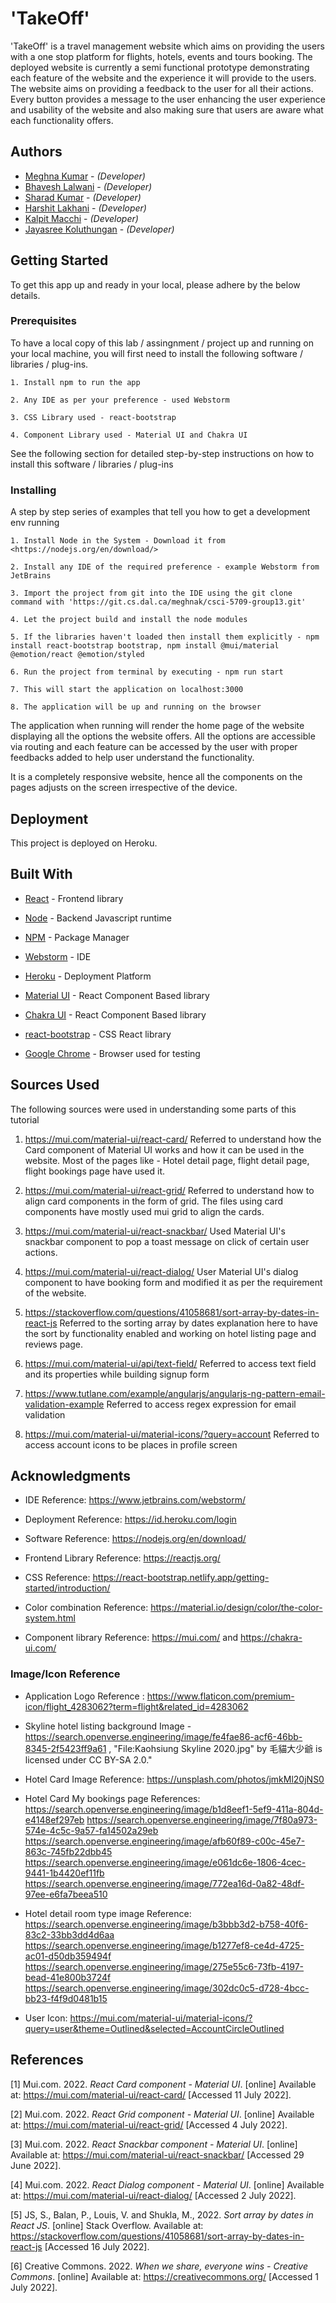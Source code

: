 <!--- The following README.md sample file was adapted from https://gist.github.com/PurpleBooth/109311bb0361f32d87a2#file-readme-template-md by Gabriella Mosquera for academic use --->

# 'TakeOff'

'TakeOff' is a travel management website which aims on providing the users with a one stop platform for flights, hotels, events and tours booking. The deployed website is currently a semi functional prototype demonstrating each feature of the website and the experience it will provide to the users. The website aims on providing a feedback to the user for all their actions. Every button provides a message to the user enhancing the user experience and usability of the website and also making sure that users are aware what each functionality offers.

## Authors

- [Meghna Kumar](meghna.kumar@dal.ca) - _(Developer)_
- [Bhavesh Lalwani](bhavesh.lalwani@dal.ca) - _(Developer)_
- [Sharad Kumar](sharad.kumar@dal.ca) - _(Developer)_
- [Harshit Lakhani](harshit.lakhani@dal.ca) - _(Developer)_
- [Kalpit Macchi](kalpit.macchi@dal.ca) - _(Developer)_
- [Jayasree Koluthungan](jy525824@dal.ca) - _(Developer)_

## Getting Started

To get this app up and ready in your local, please adhere by the below details.

### Prerequisites

To have a local copy of this lab / assingnment / project up and running on your local machine, you will first need to install the following software / libraries / plug-ins.

```
1. Install npm to run the app

2. Any IDE as per your preference - used Webstorm

3. CSS Library used - react-bootstrap

4. Component Library used - Material UI and Chakra UI
```

See the following section for detailed step-by-step instructions on how to install this software / libraries / plug-ins

### Installing
 
A step by step series of examples that tell you how to get a development env running

```
1. Install Node in the System - Download it from <https://nodejs.org/en/download/>

2. Install any IDE of the required preference - example Webstorm from JetBrains

3. Import the project from git into the IDE using the git clone command with 'https://git.cs.dal.ca/meghnak/csci-5709-group13.git'

4. Let the project build and install the node modules

5. If the libraries haven't loaded then install them explicitly - npm install react-bootstrap bootstrap, npm install @mui/material @emotion/react @emotion/styled

6. Run the project from terminal by executing - npm run start

7. This will start the application on localhost:3000

8. The application will be up and running on the browser
```

The application when running will render the home page of the website displaying all the options the website offers. All the options are accessible via routing and each feature can be accessed by the user with proper feedbacks added to help user understand the functionality.

It is a completely responsive website, hence all the components on the pages adjusts on the screen irrespective of the device.

## Deployment

This project is deployed on Heroku.

## Built With

<!--- Provide a list of the frameworks used to build this application, your list should include the name of the framework used, the url where the framework is available for download and what the framework was used for, see the example below --->

- [React](https://reactjs.org/) - Frontend library

- [Node](https://nodejs.org/en/download/) - Backend Javascript runtime

- [NPM](https://www.npmjs.com/) - Package Manager

- [Webstorm](https://www.jetbrains.com/webstorm/) - IDE

- [Heroku](https://id.heroku.com/login) - Deployment Platform

- [Material UI](https://mui.com/) - React Component Based library

- [Chakra UI](https://chakra-ui.com/) - React Component Based library

- [react-bootstrap](https://react-bootstrap.netlify.app/getting-started/introduction/) - CSS React library  

- [Google Chrome](https://www.google.com/chrome/?brand=YTUH&gclsrc=aw.ds&gclid=Cj0KCQjwheyUBhD-ARIsAHJNM-M6CqP2YuWDYt-kUixqdZh3aJZmmYidnlKteQBojtpHPIToxTL5ZlYaAtzXEALw_wcB) - Browser used for testing

## Sources Used

The following sources were used in understanding some parts of this tutorial

1. https://mui.com/material-ui/react-card/
Referred to understand how the Card component of Material UI works and how it can be used in the website. Most of the pages like - Hotel detail page, flight detail page, flight bookings page have used it.

2. https://mui.com/material-ui/react-grid/
Referred to understand how to align card components in the form of grid. The files using card components have mostly used mui grid to align the cards.

3. https://mui.com/material-ui/react-snackbar/
Used Material UI's snackbar component to pop a toast message on click of certain user actions.

4. https://mui.com/material-ui/react-dialog/
User Material UI's dialog component to have booking form and modified it as per the requirement of the website.

5. https://stackoverflow.com/questions/41058681/sort-array-by-dates-in-react-js
Referred to the sorting array by dates explanation here to have the sort by functionality enabled and working on hotel listing page and reviews page.

6. https://mui.com/material-ui/api/text-field/
Referred to access text field and its properties while building signup form

7. https://www.tutlane.com/example/angularjs/angularjs-ng-pattern-email-validation-example
Referred to access regex expression for email validation

8. https://mui.com/material-ui/material-icons/?query=account
Referred to access account icons to be places in profile screen


## Acknowledgments

- IDE Reference: https://www.jetbrains.com/webstorm/

- Deployment Reference: https://id.heroku.com/login

- Software Reference: https://nodejs.org/en/download/

- Frontend Library Reference: https://reactjs.org/

- CSS Reference: https://react-bootstrap.netlify.app/getting-started/introduction/

- Color combination Reference: https://material.io/design/color/the-color-system.html

- Component library Reference: https://mui.com/ and https://chakra-ui.com/

### Image/Icon Reference

- Application Logo Reference : https://www.flaticon.com/premium-icon/flight_4283062?term=flight&related_id=4283062

- Skyline hotel listing background Image - https://search.openverse.engineering/image/fe4fae86-acf6-46bb-8345-2f5423ff9a61 , "File:Kaohsiung Skyline 2020.jpg" by 毛貓大少爺 is licensed under CC BY-SA 2.0."

- Hotel Card Image Reference: https://unsplash.com/photos/jmkMl20jNS0

- Hotel Card My bookings page References: https://search.openverse.engineering/image/b1d8eef1-5ef9-411a-804d-e4148ef297eb
https://search.openverse.engineering/image/7f80a973-574e-4c5c-9a57-fa14502a29eb
https://search.openverse.engineering/image/afb60f89-c00c-45e7-863c-745fb22dbb45
https://search.openverse.engineering/image/e061dc6e-1806-4cec-9441-1b4420ef11fb
https://search.openverse.engineering/image/772ea16d-0a82-48df-97ee-e6fa7beea510

- Hotel detail room type image Reference: https://search.openverse.engineering/image/b3bbb3d2-b758-40f6-83c2-33bb3dd4d6aa
https://search.openverse.engineering/image/b1277ef8-ce4d-4725-ac01-d50db359494f
https://search.openverse.engineering/image/275e55c6-73fb-4197-bead-41e800b3724f
https://search.openverse.engineering/image/302dc0c5-d728-4bcc-bb23-f4f9d0481b15

- User Icon: https://mui.com/material-ui/material-icons/?query=user&theme=Outlined&selected=AccountCircleOutlined

## References

[1] Mui.com. 2022. _React Card component - Material UI_. [online] Available at: <https://mui.com/material-ui/react-card/> [Accessed 11 July 2022].

[2] Mui.com. 2022. _React Grid component - Material UI_. [online] Available at: <https://mui.com/material-ui/react-grid/> [Accessed 4 July 2022].

[3] Mui.com. 2022. _React Snackbar component - Material UI_. [online] Available at: <https://mui.com/material-ui/react-snackbar/> [Accessed 29 June 2022].

[4] Mui.com. 2022. _React Dialog component - Material UI_. [online] Available at: <https://mui.com/material-ui/react-dialog/> [Accessed 2 July 2022].

[5] JS, S., Balan, P., Louis, V. and Shukla, M., 2022. _Sort array by dates in React JS_. [online] Stack Overflow. Available at: <https://stackoverflow.com/questions/41058681/sort-array-by-dates-in-react-js> [Accessed 16 July 2022].

[6] Creative Commons. 2022. _When we share, everyone wins - Creative Commons_. [online] Available at: <https://creativecommons.org/> [Accessed 1 July 2022].
